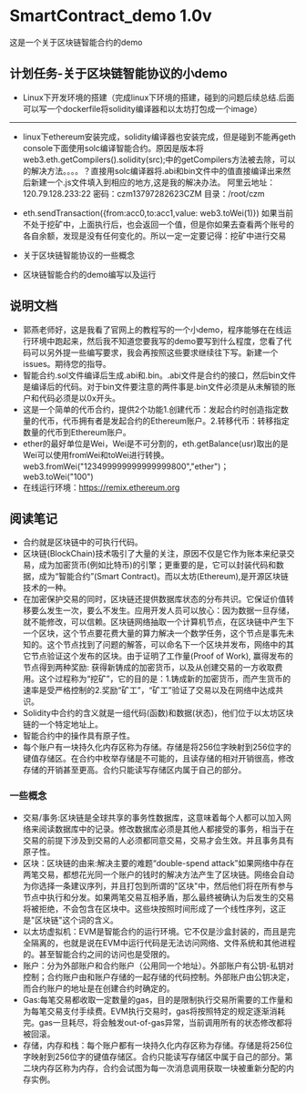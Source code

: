 # SmartContract_demo  1.0v
这是一个关于区块链智能合约的demo

## 计划任务-关于区块链智能协议的小demo
* Linux下开发环境的搭建（完成linux下环境的搭建，碰到的问题后续总结.后面可以写一个dockerfile将solidity编译器和以太坊打包成一个image）
------------------------
* linux下ethereum安装完成，solidity编译器也安装完成，但是碰到不能再geth console下面使用solc编译智能合约。原因是版本将web3.eth.getCompilers().solidity(src);中的getCompilers方法被去除，可以的解决方法。。。。？直接用solc编译器将.abi和bin文件中的值直接编译出来然后新建一个.js文件填入到相应的地方,这是我的解决办法。
阿里云地址：120.79.128.233:22  密码：czm13797282623CZM   目录：/root/czm

* eth.sendTransaction({from:acc0,to:acc1,value: web3.toWei(1)}) 如果当前不处于挖矿中，上面执行后，也会返回一个值，但是你如果去查看两个账号的各自余额，发现是没有任何变化的。所以一定一定要记得：挖矿中进行交易

* 关于区块链智能协议的一些概念
* 区块链智能合约的demo编写以及运行

## 说明文档
* 郭燕老师好，这是我看了官网上的教程写的一个小demo，程序能够在在线运行环境中跑起来，然后我不知道您要我写的demo要写到什么程度，您看了代码可以另外提一些编写要求，我会再按照这些要求继续往下写。新建一个issues。期待您的指导。
* 智能合约.sol文件编译后生成.abi和.bin。.abi文件是合约的接口，然后bin文件是编译后的代码。对于bin文件要注意的两件事是.bin文件必须是从未解锁的账户和代码必须是以0x开头。
* 这是一个简单的代币合约，提供2个功能1.创建代币：发起合约时创造指定数量的代币，代币拥有者是发起合约的Ethereum账户。2.转移代币：转移指定数量的代币到Ethereum账户。
* ether的最好单位是Wei，Wei是不可分割的，eth.getBalance(usr)取出的是Wei可以使用fromWei和toWei进行转换。web3.fromWei("123499999999999999800","ether")； web3.toWei("100")
* 在线运行环境：https://remix.ethereum.org

## 阅读笔记
* 合约就是区块链中的可执行代码。
* 区块链(BlockChain)技术吸引了大量的关注，原因不仅是它作为账本来纪录交易，成为加密货币(例如比特币)的引擎；更重要的是，它可以封装代码和数据，成为“智能合约”(Smart Contract)。而以太坊(Ethereum),是开源区块链技术的一种。
* 在加密保护交易的同时，区块链还提供数据库状态的分布共识。它保证价值转移要么发生一次，要么不发生。应用开发人员可以放心：因为数据一旦存储，就不能修改，可以信赖。区块链网络抽取一个计算机节点，在区块链中产生下一个区块，这个节点要花费大量的算力解决一个数学任务，这个节点是事先未知的。这个节点找到了问题的解答，可以命名下一个区块并发布，网络中的其它节点验证这个发布的区块。由于证明了工作量(Proof of Work), 赢得发布的节点得到两种奖励: 获得新铸成的加密货币，以及从创建交易的一方收取费用。这个过程称为“挖矿”，它的目的是：1.铸成新的加密货币，而产生货币的速率是受严格控制的2.奖励“矿工”，“矿工”验证了交易以及在网络中达成共识。
* Solidity中合约的含义就是一组代码(函数)和数据(状态)，他们位于以太坊区块链的一个特定地址上。
* 智能合约中的操作具有原子性。
* 每个账户有一块持久化内存区称为存储。存储是将256位字映射到256位字的键值存储区。在合约中枚举存储是不可能的，且读存储的相对开销很高，修改存储的开销甚至更高。合约只能读写存储区内属于自己的部分。

### 一些概念
* 交易/事务:区块链是全球共享的事务性数据库，这意味着每个人都可以加入网络来阅读数据库中的记录。修改数据库必须是其他人都接受的事务，相当于在交易的前提下涉及到交易的人必须都同意交易，交易才会生效。并且事务具有原子性。
* 区块：区块链的由来:解决主要的难题“double-spend attack”如果网络中存在两笔交易，都想花光同一个账户的钱时的解决方法产生了区块链。网络会自动为你选择一条建议序列，并且打包到所谓的"区块"中，然后他们将在所有参与节点中执行和分发。如果两笔交易互相矛盾，那么最终被确认为后发生的交易将被拒绝，不会包含在区块中。这些块按照时间形成了一个线性序列，这正是"区块链"这个词的含义。
* 以太坊虚拟机：EVM是智能合约的运行环境。它不仅是沙盒封装的，而且是完全隔离的，也就是说在EVM中运行代码是无法访问网络、文件系统和其他进程的。甚至智能合约之间的访问也是受限的。
* 账户：分为外部账户和合约账户（公用同一个地址）。外部账户有公钥-私钥对控制；合约账户由和账户存储的一起存储的代码控制。外部账户由公钥决定，而合约账户的地址是在创建合约时确定的。
* Gas:每笔交易都收取一定数量的gas，目的是限制执行交易所需要的工作量和为每笔交易支付手续费。EVM执行交易时，gas将按照特定的规定逐渐消耗完。gas一旦耗尽，将会触发out-of-gas异常，当前调用所有的状态修改都将被回滚。
* 存储，内存和栈：每个账户都有一块持久化内存区称为存储。存储是将256位字映射到256位字的键值存储区。合约只能读写存储区中属于自己的部分。第二块内存区称为内存，合约会试图为每一次消息调用获取一块被重新分配的内存实例。